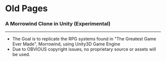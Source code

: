 # Old Pages
### A Morrowind Clone in Unity (Experimental)

-----
- The Goal is to replicate the RPG systems found in "The Greatest Game Ever Made", Morrowind, using Unity3D Game Engine
- Due to OBVIOUS copyright issues, no proprietary source or assets will be used.
